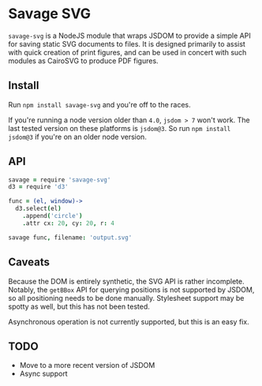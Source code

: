 # Savage SVG

`savage-svg` is a NodeJS module that wraps JSDOM to provide a simple API for
saving static SVG documents to files. It is designed primarily to assist with
quick creation of print figures, and can be used in concert with such modules
as CairoSVG to produce PDF figures.

## Install

Run `npm install savage-svg` and you're off to the races.

If you're running a node version older than `4.0`, `jsdom > 7`
won't work. The last tested version on these platforms is `jsdom@3`.
So run `npm install jsdom@3` if you're on an older node version.

## API

```coffeescript
savage = require 'savage-svg'
d3 = require 'd3'

func = (el, window)->
  d3.select(el)
    .append('circle')
    .attr cx: 20, cy: 20, r: 4

savage func, filename: 'output.svg'
```

## Caveats

Because the DOM is entirely synthetic, the SVG API is rather incomplete.
Notably, the `getBBox` API for querying positions is not supported
by JSDOM, so all positioning needs to be done manually.
Stylesheet support may be spotty as well, but this has not been tested.

Asynchronous operation is not currently supported, but this is an easy fix.

## TODO

- Move to a more recent version of JSDOM
- Async support
